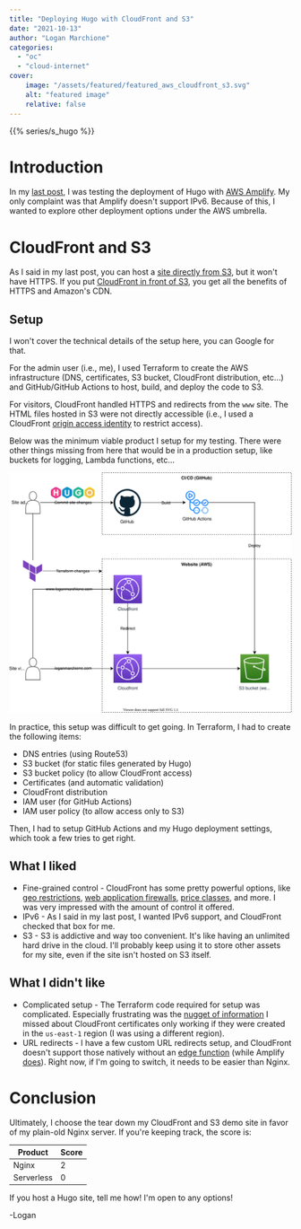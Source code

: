 ```yaml
---
title: "Deploying Hugo with CloudFront and S3"
date: "2021-10-13"
author: "Logan Marchione"
categories: 
  - "oc"
  - "cloud-internet"
cover:
    image: "/assets/featured/featured_aws_cloudfront_s3.svg"
    alt: "featured image"
    relative: false
---
```


{{% series/s_hugo %}}

# Introduction

In my [last post](/2021/09/deploying-hugo-with-aws-amplify/), I was testing the deployment of Hugo with [AWS Amplify](https://aws.amazon.com/amplify/). My only complaint was that Amplify doesn't support IPv6. Because of this, I wanted to explore other deployment options under the AWS umbrella.

# CloudFront and S3

As I said in my last post, you can host a [site directly from S3](https://docs.aws.amazon.com/AmazonS3/latest/userguide/WebsiteHosting.html), but it won't have HTTPS. If you put [CloudFront in front of S3](https://aws.amazon.com/premiumsupport/knowledge-center/cloudfront-serve-static-website/), you get all the benefits of HTTPS and Amazon's CDN.

## Setup

I won't cover the technical details of the setup here, you can Google for that.

For the admin user (i.e., me), I used Terraform to create the AWS infrastructure (DNS, certificates, S3 bucket, CloudFront distribution, etc...) and GitHub/GitHub Actions to host, build, and deploy the code to S3.

For visitors, CloudFront handled HTTPS and redirects from the `www` site. The HTML files hosted in S3 were not directly accessible (i.e., I used a CloudFront [origin access identity](https://docs.aws.amazon.com/AmazonCloudFront/latest/DeveloperGuide/private-content-restricting-access-to-s3.html) to restrict access).

Below was the minimum viable product I setup for my testing. There were other things missing from here that would be in a production setup, like buckets for logging, Lambda functions, etc...

![deployment workflow](20211012_001.svg)

In practice, this setup was difficult to get going. In Terraform, I had to create the following items:
* DNS entries (using Route53)
* S3 bucket (for static files generated by Hugo)
* S3 bucket policy (to allow CloudFront access)
* Certificates (and automatic validation)
* CloudFront distribution
* IAM user (for GitHub Actions)
* IAM user policy (to allow access only to S3)

Then, I had to setup GitHub Actions and my Hugo deployment settings, which took a few tries to get right.

## What I liked

* Fine-grained control - CloudFront has some pretty powerful options, like [geo restrictions](https://docs.aws.amazon.com/AmazonCloudFront/latest/DeveloperGuide/georestrictions.html), [web application firewalls](https://docs.aws.amazon.com/AmazonCloudFront/latest/DeveloperGuide/distribution-web-awswaf.html), [price classes](https://docs.aws.amazon.com/AmazonCloudFront/latest/DeveloperGuide/PriceClass.html), and more. I was very impressed with the amount of control it offered.
* IPv6 - As I said in my last post, I wanted IPv6 support, and CloudFront checked that box for me.
* S3 - S3 is addictive and way too convenient. It's like having an unlimited hard drive in the cloud. I'll probably keep using it to store other assets for my site, even if the site isn't hosted on S3 itself.

## What I didn't like

* Complicated setup - The Terraform code required for setup was complicated. Especially frustrating was the [nugget of information](https://docs.aws.amazon.com/AmazonCloudFront/latest/DeveloperGuide/cnames-and-https-requirements.html#https-requirements-aws-region) I missed about CloudFront certificates only working if they were created in the `us-east-1` region (I was using a different region).
* URL redirects - I have a few custom URL redirects setup, and CloudFront doesn't support those natively without an [edge function](https://docs.aws.amazon.com/AmazonCloudFront/latest/DeveloperGuide/edge-functions.html) (while Amplify [does](https://docs.aws.amazon.com/amplify/latest/userguide/redirects.html)). Right now, if I'm going to switch, it needs to be easier than Nginx.

# Conclusion

Ultimately, I choose the tear down my CloudFront and S3 demo site in favor of my plain-old Nginx server. If you're keeping track, the score is:

| Product     | Score |
| ----------- | ----- |
| Nginx       | 2     |
| Serverless  | 0     |

If you host a Hugo site, tell me how! I'm open to any options!

\-Logan